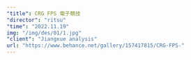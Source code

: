 ```yaml
---
"title": CRG FPS 電子競技
"director": "ritsu"
"time": "2022.11.19"
img: "/img/des/01/1.jpg"
"client": "Jiangxue analysis"
url: "https://www.behance.net/gallery/157417815/CRG-FPS-"
---
```


